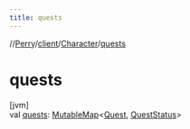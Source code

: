 ```yaml
---
title: quests
---
```

//[Perry](../../../index.html)/[client](../index.html)/[Character](index.html)/[quests](quests.html)



# quests



[jvm]\
val [quests](quests.html): [MutableMap](https://kotlinlang.org/api/latest/jvm/stdlib/kotlin.collections/-mutable-map/index.html)&lt;[Quest](../../server.quest/-quest/index.html), [QuestStatus](../-quest-status/index.html)&gt;




